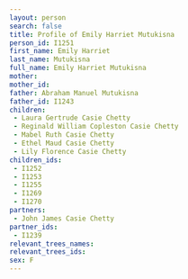 ```yaml
---
layout: person
search: false
title: Profile of Emily Harriet Mutukisna
person_id: I1251
first_name: Emily Harriet
last_name: Mutukisna
full_name: Emily Harriet Mutukisna
mother: 
mother_id: 
father: Abraham Manuel Mutukisna
father_id: I1243
children:
 - Laura Gertrude Casie Chetty
 - Reginald William Copleston Casie Chetty
 - Mabel Ruth Casie Chetty
 - Ethel Maud Casie Chetty
 - Lily Florence Casie Chetty
children_ids:
 - I1252
 - I1253
 - I1255
 - I1269
 - I1270
partners:
 - John James Casie Chetty
partner_ids:
 - I1239
relevant_trees_names:
relevant_trees_ids:
sex: F
---
```


